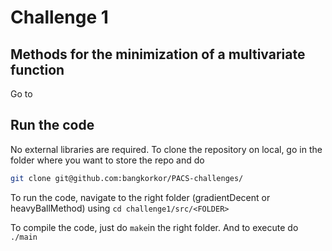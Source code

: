 # Challenge 1 #

## Methods for the minimization of a multivariate function ##

Go to 

## Run the code ##


No external libraries are required. To clone the repository on local, go in the folder where you want to store the repo and do 
```bash
git clone git@github.com:bangkorkor/PACS-challenges/
```
To run the code, navigate to the right folder (gradientDecent or heavyBallMethod) using ```cd challenge1/src/<FOLDER> ```

To compile the code, just do ```make```in the right folder. And to execute do ```./main ```

